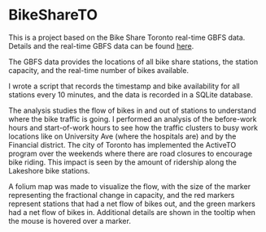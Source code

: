 # BikeShareTO

This is a project based on the Bike Share Toronto real-time GBFS data. Details and the real-time GBFS data can be found [here](https://ckan0.cf.opendata.inter.prod-toronto.ca/dataset/bike-share-toronto).

The GBFS data provides the locations of all bike share stations, the station capacity, and the real-time number of bikes available.

I wrote a script that records the timestamp and bike availability for all stations every 10 minutes, and the data is recorded in a SQLite database.

The analysis studies the flow of bikes in and out of stations to understand where the bike traffic is going. I performed an analysis of the before-work hours and start-of-work hours to see how the traffic clusters to busy work locations like on University Ave (where the hospitals are) and by the Financial district. The city of Toronto has implemented the ActiveTO program over the weekends where there are road closures to encourage bike riding. This impact is seen by the amount of ridership along the Lakeshore bike stations.

A folium map was made to visualize the flow, with the size of the marker representing the fractional change in capacity, and the red markers represent stations that had a net flow of bikes out, and the green markers had a net flow of bikes in. Additional details are shown in the tooltip when the mouse is hovered over a marker.
